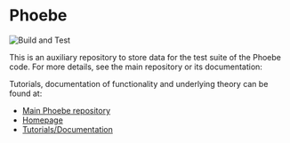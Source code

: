 # Phoebe
![Build and Test](https://github.com/phoebe-team/phoebe/actions/workflows/buildandtest_push.yaml/badge.svg)

This is an auxiliary repository to store data for the test suite of the Phoebe code. 
For more details, see the main repository or its documentation: 

Tutorials, documentation of functionality and underlying theory can be found at:

  * [Main Phoebe repository](https://github.com/phoebe-team/phoebe/)
  * [Homepage](https://phoebe-team.github.io/phoebe/)
  * [Tutorials/Documentation](https://phoebe.readthedocs.io/en/develop/introduction.html)
